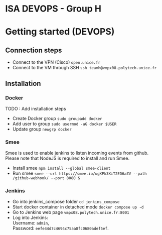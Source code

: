 # ISA DEVOPS - Group H
# Getting started (DEVOPS)
## Connection steps
* Connect to the VPN (Cisco) `open.unice.fr`
* Connect to the VM through SSH `ssh teamh@vmpx08.polytech.unice.fr`
## Installation
### Docker
TODO : Add installation steps
* Create Docker group `sudo groupadd docker`
* Add user to group `sudo usermod -aG docker $USER`
* Update group `newgrp docker`

### Smee
Smee is used to enable jenkins to listen incoming events from github. Please note that NodeJS is required to install and run Smee.
* Install smee `npm install --global smee-client`
* Run smee `smee --url https://smee.io/ugXPk3XiT2ED6aZV --path /github-webhook/ --port 8080 &` 

### Jenkins
* Go into jenkins_compose folder `cd jenkins_compose`
* Start docker container in detached mode `docker compose up -d`
* Go to Jenkins web page `vmpx08.polytech.unice.fr:8001`
* Log into Jenkins: <br>
Username: `admin`,<br>
Password: `eefe44d7c4694c75aa8fc0680adef5ef`.
